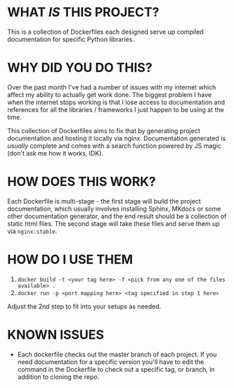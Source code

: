 # WHAT _IS_ THIS PROJECT?
This is a collection of Dockerfiles each designed serve up compiled documentation for specific Python libraries. 

# WHY DID YOU DO THIS?
Over the past month I've had a number of issues with my internet which affect my ability to actually get work done. The biggest problem I have when the internet stops working is that I lose access to documentation and references for all the libraries / frameworks I just happen to be using at the time.

This collection of Dockerfiles aims to fix that by generating project documentation and hosting it locally via nginx. Documentation generated is _usually_ complete and comes with a search function powered by JS magic (don't ask me how it works, IDK).

# HOW DOES THIS WORK?
Each Dockerfile is multi-stage - the first stage will build the project documentation, which usually involves installing Sphinx, MKdocs or some other documentation generator, and the end result should be a collection of static html files. The second stage will take these files and serve them up via `nginx:stable`.

# HOW DO I USE THEM
1. `docker build -t <your tag here> -f <pick from any one of the files available> .`
1. `docker run -p <port mapping here> <tag specified in step 1 here>`

Adjust the 2nd step to fit into your setups as needed. 

# KNOWN ISSUES
- Each dockerfile checks out the master branch of each project. If you need documentation for a specific version you'll have to edit the command in the Dockerfile to check out a specific tag, or branch, in addition to cloning the repo.
